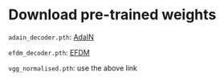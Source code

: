 # Download pre-trained weights
`adain_decoder.pth`: [AdaIN](https://github.com/naoto0804/pytorch-AdaIN)

`efdm_decoder.pth`: [EFDM](https://github.com/YBZh/EFDM)

`vgg_normalised.pth`: use the above link
